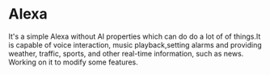 # Alexa
It's a simple Alexa without AI properties which can do do a lot of of things.It is capable of voice interaction, music playback,setting alarms and providing weather, traffic, sports, and other real-time information, such as news. Working on it to modify some features.
